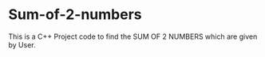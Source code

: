 # Sum-of-2-numbers
This is a C++ Project code to find the SUM OF 2 NUMBERS which are given by User.
